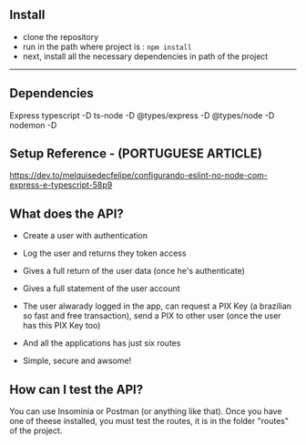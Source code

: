 ## Install

- clone the repository
- run in the path where project is : `npm install`
- next, install all the necessary dependencies in path of the project
---
## Dependencies

Express
typescript -D
ts-node -D 
@types/express -D
@types/node -D
nodemon -D


## Setup Reference - (PORTUGUESE ARTICLE)
https://dev.to/melquisedecfelipe/configurando-eslint-no-node-com-express-e-typescript-58p9



## What does the API?

- Create a user with authentication
- Log the user and returns they token access
- Gives a full return of the user data (once he's authenticate) 
- Gives a full statement of the user account

- The user alwarady logged in the app, can request a PIX Key (a brazilian so fast and free transaction), send a PIX to other user (once the user has this PIX Key too)
- And all the applications has just six routes
- Simple, secure and awsome!

## How can I test the API?

You can use Insominia or Postman (or anything like that). 
Once you have one of theese installed, you must test the routes, it is in the folder "routes" of the project. 
